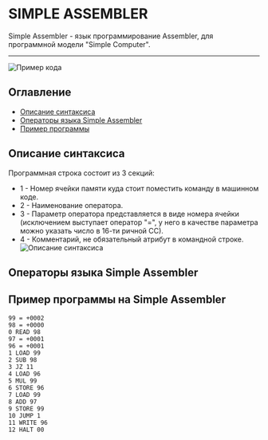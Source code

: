 # SIMPLE ASSEMBLER
Simple Assembler - язык программирование Assembler, для программной модели "Simple Computer". 
___
![Пример кода](https://ie.wampi.ru/2022/08/31/PRIMER-KODA-NA-Simple-Assembler_1.jpg)
## Оглавление
- [Описание синтаксиса](#Описание-синтаксиса)
- [Операторы языка Simple Assembler](#Операторы-языка-Simple-Assembler)
- [Пример программы](#Пример-программы-на-Simple-Assembler)
## Описание синтаксиса
Программная строка состоит из 3 секций:
- 1 - Номер ячейки памяти куда стоит поместить команду в машинном коде.
- 2 - Наименование оператора.
- 3 - Параметр оператора представляется в виде номера ячейки (исключением выступает оператор "=", у него в качестве параметра можно указать число в 16-ти ричной СС).
- 4 - Комментарий, не обязательный атрибут в командной строке.
![Описание синтаксиса](https://im.wampi.ru/2022/08/31/PRIMER-KODA-NA-Simple-Assembler_2.jpg)

## Операторы языка Simple Assembler

## Пример программы на Simple Assembler
```assembler
99 = +0002
98 = +0000
0 READ 98
97 = +0001
96 = +0001
1 LOAD 99
2 SUB 98
3 JZ 11
4 LOAD 96
5 MUL 99
6 STORE 96
7 LOAD 99
8 ADD 97
9 STORE 99
10 JUMP 1
11 WRITE 96
12 HALT 00
```
